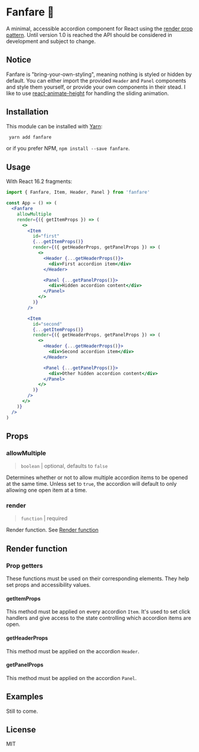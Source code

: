 # Fanfare 🎺

A minimal, accessible accordion component for React using the [render prop pattern](https://reactjs.org/docs/render-props.html). Until version 1.0 is reached the API should be considered in development and subject to change.

## Notice

Fanfare is "bring-your-own-styling", meaning nothing is styled or hidden by default. You can either import the provided `Header` and `Panel` components and style them yourself, or provide your own components in their stead. I like to use [react-animate-height](https://github.com/Stanko/react-animate-height) for handling the sliding animation.

## Installation

This module can be installed with [Yarn](https://yarnpkg.com/):

```bash
 yarn add fanfare
```

or if you prefer NPM, `npm install --save fanfare`.

## Usage

With React 16.2 fragments:

```jsx
import { Fanfare, Item, Header, Panel } from 'fanfare'

const App = () => (
  <Fanfare
    allowMultiple
    render={({ getItemProps }) => (
      <>
        <Item
          id="first"
          {...getItemProps()}
          render={({ getHeaderProps, getPanelProps }) => (
            <>
              <Header {...getHeaderProps()}>
                <div>First accordion item</div>
              </Header>

              <Panel {...getPanelProps()}>
                <div>Hidden accordion content</div>
              </Panel>
            </>
          )}
        />

        <Item
          id="second"
          {...getItemProps()}
          render={({ getHeaderProps, getPanelProps }) => (
            <>
              <Header {...getHeaderProps()}>
                <div>Second accordion item</div>
              </Header>

              <Panel {...getPanelProps()}>
                <div>Other hidden accordion content</div>
              </Panel>
            </>
          )}
        />
      </>
    )}
  />
)
```

## Props

### allowMultiple

> `boolean` | optional, defaults to `false`

Determines whether or not to allow multiple accordion items to be opened at the same time. Unless set to `true`, the accordion will default to only allowing one open item at a time.

### render

> `function` | required

Render function. See [Render function](#render-function)

## Render function

### Prop getters

These functions must be used on their corresponding elements. They help set props and accessibility values.

#### getItemProps

This method must be applied on every accordion `Item`. It's used to set click handlers and give access to the state controlling which accordion items are open.

#### getHeaderProps

This method must be applied on the accordion `Header`.

#### getPanelProps

This method must be applied on the accordion `Panel`.

## Examples

Still to come.

## License

MIT
